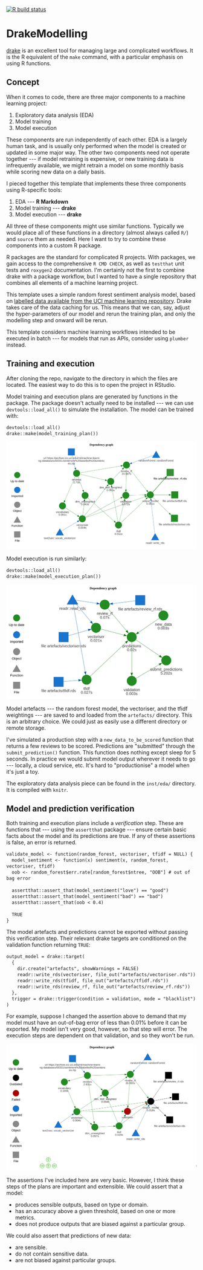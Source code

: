<!-- badges: start -->
[![R build status](https://github.com/mdneuzerling/DrakeModelling/workflows/R-CMD-check/badge.svg)](https://github.com/mdneuzerling/DrakeModelling)
<!-- badges: end -->

# DrakeModelling

[drake](https://github.com/ropensci/drake) is an excellent tool for managing large and complicated workflows. It is the R equivalent of the `make` command, with a particular emphasis on using R functions.

## Concept

When it comes to code, there are three major components to a machine learning project:

1) Exploratory data analysis (EDA)
2) Model training
3) Model execution

These components are run independently of each other. EDA is a largely human task, and is usually only performed when the model is created or updated in some major way. The other two components need not operate together --- if model retraining is expensive, or new training data is infrequently available, we might retrain a model on some monthly basis while scoring new data on a daily basis.

I pieced together this template that implements these three components using R-specific tools:

1) EDA --- **R Markdown**
2) Model training --- **drake**
3) Model execution --- **drake**

All three of these components might use similar functions. Typically we would place all of these functions in a directory (almost always called `R/`) and `source` them as needed. Here I want to try to combine these components into a custom R package.

R packages are the standard for complicated R projects. With packages, we gain access to the comprehensive `R CMD CHECK`, as well as `testthat` unit tests and `roxygen2` documentation. I'm certainly not the first to combine drake with a package workflow, but I wanted to have a single repository that combines all elements of a machine learning project.

This template uses a simple random forest sentiment analysis model, based on [labelled data available from the UCI machine learning repository](https://archive.ics.uci.edu/ml/datasets/Sentiment+Labelled+Sentences). Drake takes care of the data caching for us. This means that we can, say, adjust the hyper-parameters of our model and rerun the training plan, and only the modelling step and onward will be rerun.

This template considers machine learning workflows intended to be executed in batch --- for models that run as APIs, consider using `plumber` instead.

## Training and execution

After cloning the repo, navigate to the directory in which the files are located. The easiest way to do this is to open the project in RStudio.

Model training and execution plans are generated by functions in the package. The package doesn't actually need to be installed --- we can use `devtools::load_all()` to simulate the installation. The model can be trained with:

```
devtools::load_all()
drake::make(model_training_plan())
```

![](inst/img/drake-model-training-plan.png)

Model execution is run similarly:

```
devtools::load_all()
drake::make(model_execution_plan())
```

![](inst/img/drake-model-execution-plan.png)

Model artefacts --- the random forest model, the vectoriser, and the tfidf weightings --- are saved to and loaded from the `artefacts/` directory. This is an arbitrary choice. We could just as easily use a different directory or remote storage.

I've simulated a production step with a `new_data_to_be_scored` function that returns a few reviews to be scored. Predictions are "submitted" through the `submit_prediction()` function. This function does nothing except sleep for 5 seconds. In practice we would submit model output wherever it needs to go --- locally, a cloud service, etc. It's hard to "productionise" a model when it's just a toy.

The exploratory data analysis piece can be found in the `inst/eda/` directory. It is compiled with `knitr`.

## Model and prediction verification

Both training and execution plans include a _verification_ step. These are functions that --- using the `assertthat` package --- ensure certain basic facts about the model and its predictions are true. If any of these assertions is false, an error is returned.

```
validate_model <- function(random_forest, vectoriser, tfidf = NULL) {
  model_sentiment <- function(x) sentiment(x, random_forest, vectoriser, tfidf)
  oob <- random_forest$err.rate[random_forest$ntree, "OOB"] # out of bag error

  assertthat::assert_that(model_sentiment("love") == "good")
  assertthat::assert_that(model_sentiment("bad") == "bad")
  assertthat::assert_that(oob < 0.4)

  TRUE
}
```

The model artefacts and predictions cannot be exported without passing this verification step. Their relevant drake targets are conditioned on the validation function returning `TRUE`:

```
output_model = drake::target(
  {
    dir.create("artefacts", showWarnings = FALSE)
    readr::write_rds(vectoriser, file_out("artefacts/vectoriser.rds"))
    readr::write_rds(tfidf, file_out("artefacts/tfidf.rds"))
    readr::write_rds(review_rf, file_out("artefacts/review_rf.rds"))
  },
  trigger = drake::trigger(condition = validation, mode = "blacklist")
)
```

For example, suppose I changed the assertion above to demand that my model must have an out-of-bag error of less than 0.01% before it can be exported. My model isn't very good, however, so that step will error. The execution steps are dependent on that validation, and so they won't be run.

![](inst/img/failed-validation.png)

The assertions I've included here are very basic. However, I think these steps of the plans are important and extensible. We could assert that a model:

* produces sensible outputs, based on type or domain.
* has an accuracy above a given threshold, based on one or more metrics.
* does not produce outputs that are biased against a particular group.

We could also assert that predictions of new data:

* are sensible.
* do not contain sensitive data.
* are not biased against particular groups.
